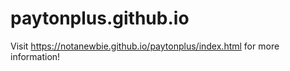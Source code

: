 # paytonplus.github.io

Visit https://notanewbie.github.io/paytonplus/index.html for more information!
